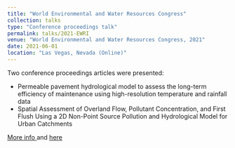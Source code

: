 ```yaml
---
title: "World Environmental and Water Resources Congress"
collection: talks
type: "Conference proceedings talk"
permalink: talks/2021-EWRI
venue: "World Environmental and Water Resources Congress, 2021"
date: 2021-06-01
location: "Las Vegas, Nevada (Online)"
---
```


Two conference proceedings articles were presented:
- Permeable pavement hydrological model to assess the long-term efficiency of maintenance using high-resolution temperature and rainfall data
- Spatial Assessment of Overland Flow, Pollutant Concentration, and First Flush Using a 2D Non-Point Source Pollution and Hydrological Model for Urban Catchments

[More info ](https://ascelibrary.org/doi/abs/10.1061/9780784483466.037) and [here](https://ascelibrary.org/doi/abs/10.1061/9780784483466.103) 
